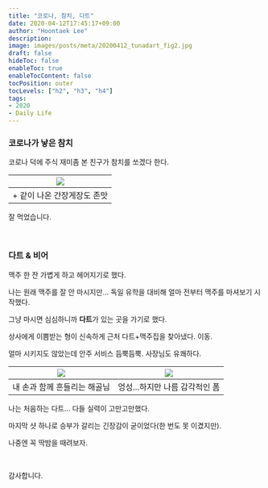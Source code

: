 ```yaml
---
title: "코로나, 참치, 다트"
date: 2020-04-12T17:45:17+09:00
author: "Hoontaek Lee"
description:
image: images/posts/meta/20200412_tunadart_fig2.jpg
draft: false
hideToc: false
enableToc: true
enableTocContent: false
tocPosition: outer
tocLevels: ["h2", "h3", "h4"]
tags:
- 2020
- Daily Life
---
```




### 코로나가 낳은 참치

코로나 덕에 주식 재미좀 본 친구가 참치를 쏘겠다 한다.

| ![](/en/posts/20200412_tunadart/20200412_tunadart_fig1.jpg) |
| :---------------------------------------------------------: |
|                 + 같이 나온 간장게장도 존맛                 |

잘 먹었습니다.

<br>

### 다트 & 비어

맥주 한 잔 가볍게 하고 헤어지기로 했다.

나는 원래 맥주를 잘 안 마시지만... 독일 유학을 대비해 얼마 전부터 맥주를 마셔보기 시작했다.

그냥 마시면 심심하니까 **다트**가 있는 곳을 가기로 했다.  

상사에게 이쁨받는 형이 신속하게 근처 다트+맥주집을 찾아냈다. 이동.

얼마 시키지도 않았는데 안주 서비스 듬뿍듬뿍. 사장님도 유쾌하다.

| ![](/en/posts/20200412_tunadart/20200412_tunadart_fig3.jpg) | ![](/en/posts/20200412_tunadart/20200412_tunadart_fig2.jpg) |
| ----------------------------------------------------------- | :---------------------------------------------------------: |
| 내 손과 함께 흔들리는 해골님                                |               엉성...하지만 나름 감각적인 폼                |

나는 처음하는 다트... 다들 실력이 고만고만했다.  

마지막 샷 하나로 승부가 갈리는 긴장감이 굳이었다(한 번도 못 이겼지만).

나중엔 꼭 딱밤을 때려보자.

<br>

감사합니다.